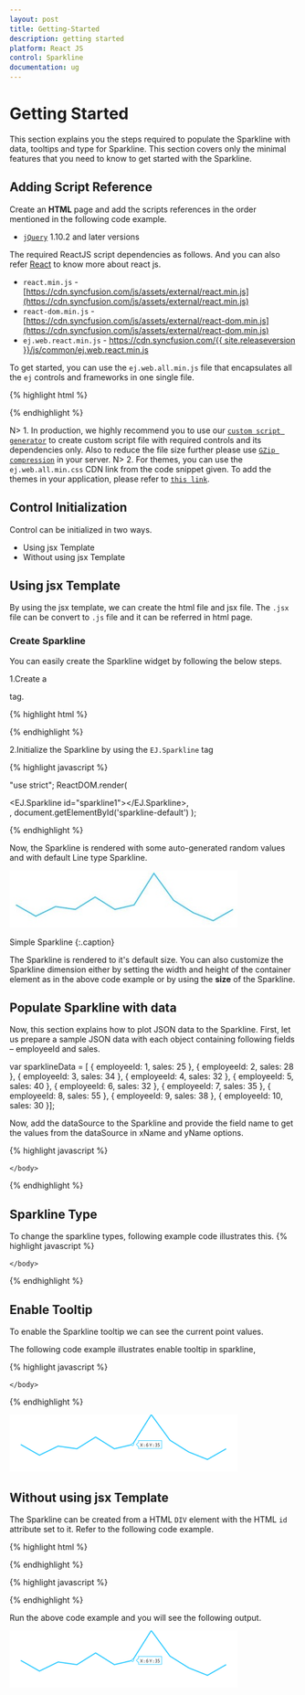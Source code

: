 ```yaml
---
layout: post
title: Getting-Started
description: getting started
platform: React JS
control: Sparkline
documentation: ug
---
```

# Getting Started

This section explains you the steps required to populate the Sparkline with data, tooltips and type for Sparkline. This section covers only the minimal features that you need to know to get started with the Sparkline.


## Adding Script Reference

Create an **HTML** page and add the scripts references in the order mentioned in the following code example.

* [`jQuery`](https://jquery.com/) 1.10.2 and later versions


The required ReactJS script dependencies as follows. And you can also refer [React](http://reactjs.org/docs/getting-started.html) to know more about react js.

* `react.min.js` - [https://cdn.syncfusion.com/js/assets/external/react.min.js](https://cdn.syncfusion.com/js/assets/external/react.min.js)
* `react-dom.min.js` - [https://cdn.syncfusion.com/js/assets/external/react-dom.min.js](https://cdn.syncfusion.com/js/assets/external/react-dom.min.js)
* `ej.web.react.min.js` - [https://cdn.syncfusion.com/{{ site.releaseversion }}/js/common/ej.web.react.min.js](https://cdn.syncfusion.com/14.3.0.49/js/common/ej.web.react.min.js)

To get started, you can use the `ej.web.all.min.js` file that encapsulates all the `ej` controls and frameworks in one single file.

{% highlight html %}
<!DOCTYPE html>
   <html>
     <head>
        <meta name="viewport" content="width=device-width, initial-scale=1.0">
        <meta name="description" content="Essential Studio for React JS">
        <meta name="author" content="Syncfusion">
        <title>Getting Started for Ribbon React JS</title>
        <!-- Essential Studio for JavaScript  theme reference -->
        <link href="http://cdn.syncfusion.com/{{ site.releaseversion }}/js/web/flat-azure/ej.web.all.min.css" rel="stylesheet" />
        <!-- Essential Studio for JavaScript  script references -->
        <script src="http://cdn.syncfusion.com/js/assets/external/jquery-3.0.0.min.js"></script>
         <script src="http://cdn.syncfusion.com/js/assets/external/react.min.js"></script>
        <script src="http://cdn.syncfusion.com/js/assets/external/react-dom.min.js"></script>
        <script src="http://cdn.syncfusion.com/{{ site.releaseversion }}/js/web/ej.web.all.min.js"></script>
        <script src="http://cdn.syncfusion.com/{{ site.releaseversion }}/js/common/ej.web.react.min.js"></script>
        <!-- Add your custom scripts here -->
    </head>
        <body>
        </body>
   </html>

{% endhighlight %}

N> 1. In production, we highly recommend you to use our [`custom script generator`](https://help.syncfusion.com/js/custom-script-generator) to create custom script file with required controls and its dependencies only. Also to reduce the file size further please use [`GZip compression`](https://web.dev/optimizing-content-efficiency-optimize-encoding-and-transfer/) in your server.
N> 2. For themes, you can use the `ej.web.all.min.css` CDN link from the code snippet given. To add the themes in your application, please refer to [`this link`](https://help.syncfusion.com/js/theming-in-essential-javascript-components).

## Control Initialization

Control can be initialized in two ways.

 * Using jsx Template
 * Without using jsx Template
 
## Using jsx Template

By using the jsx template, we can create the html file and jsx file. The `.jsx` file can be convert to `.js` file and it can be referred in html page.

### Create Sparkline

You can easily create the Sparkline widget by following  the below steps.

1.Create a <div> tag.
	
   {% highlight html %}

<!DOCTYPE html>
<html>    
    <body>
	<div id="sparkline-default" ></div>
            <script src="app/sparkline/default.js"></script>    
    </body>
</html>

{% endhighlight %}


2.Initialize the Sparkline by using the `EJ.Sparkline` tag

{% highlight javascript %}

"use strict";
ReactDOM.render(
    <div className="default">
        <EJ.Sparkline id="sparkline1"></EJ.Sparkline>,
    </div>,
    document.getElementById('sparkline-default')
    );

{% endhighlight %}

Now, the Sparkline is rendered with some auto-generated random values and with default Line type Sparkline.

![](Getting-Started_images/Getting-Started_img1.jpg)

Simple Sparkline
{:.caption}

 The Sparkline is rendered to it's default size. You can also customize the Sparkline dimension either by setting the width and height of the container element as in the above code example or by using the **size** of the Sparkline.


## Populate Sparkline with data

Now, this section explains how to plot JSON data to the Sparkline. First, let us prepare a sample JSON data with each object containing following fields – employeeId and sales.

var sparklineData = [
{ employeeId: 1, sales: 25 },
{ employeeId: 2, sales: 28 },
{ employeeId: 3, sales: 34 },
{ employeeId: 4, sales: 32 },
{ employeeId: 5, sales: 40 },
{ employeeId: 6, sales: 32 },
{ employeeId: 7, sales: 35 },
{ employeeId: 8, sales: 55 },
{ employeeId: 9, sales: 38 },
{ employeeId: 10, sales: 30 }];

Now, add the dataSource to the Sparkline and provide the field name to get the values from the dataSource in xName and yName options.

{% highlight javascript %}
<script type="text/babel">

<!DOCTYPE html>
<html>    
    <body>
        <script type="text/babel">
            ReactDOM.render(
                     <div className="default">
                        <EJ.Sparkline id="sparkline1" dataSource={sparklineData} xName="employeeId" yName="sales"></EJ.Sparkline>,
                     </div>,
                     document.getElementById('sparkline-default')
                     );
        </script>
    </body>
</html>


{% endhighlight %}


## Sparkline Type 

 To change the sparkline types, following example code illustrates this.
{% highlight javascript %}

<script type="text/babel">

<!DOCTYPE html>
<html>    
    <body>
        <script type="text/babel">
            ReactDOM.render(
                     <div className="default">
                        <EJ.Sparkline id="sparkline1" type="column"></EJ.Sparkline>,
                     </div>,
                     document.getElementById('sparkline-default')
                     );
        </script>
    </body>
</html>


{% endhighlight %}


## Enable Tooltip

To enable the Sparkline tooltip we can see the current point values.

The following code example illustrates enable tooltip in sparkline,

{% highlight javascript %}

<script type="text/babel">
  var tooltip =    {
                visible: true,
                   };
<!DOCTYPE html>
<html>    
    <body>
        <script type="text/babel">
            ReactDOM.render(
                     <div className="default">
                        <EJ.Sparkline id="sparkline1" tooltip={tooltip}></EJ.Sparkline>,
                     </div>,
                     document.getElementById('sparkline-default')
                     );
        </script>
    </body>
</html>

{% endhighlight %}

![](Getting-Started_images/Getting-Started_img2.png)


## Without using jsx Template

The Sparkline can be created from a HTML `DIV` element with the HTML `id` attribute set to it. Refer to the following code example.

{% highlight html %}

<div id="sparkline-default"></div>
           
{% endhighlight %}

{% highlight javascript %}

<script type="text/babel">

var tooltip =    {
                visible: true,
                   };

 var dataSource1= [25,28,34,32,40,32,35,55,38,30];                  
        

ReactDOM.render(
    React.createElement(EJ.Sparkline, {id: "sparkline1", 
    dataSource: dataSource1, 
    tooltip: tooltip, 
    type: "line", 
     }
    ),
    document.getElementById('sparkline- default')
);

</script>
 {% endhighlight %}
 
 Run the above code example and you will see the following output.

![](Getting-Started_images/Getting-Started_img2.png)  